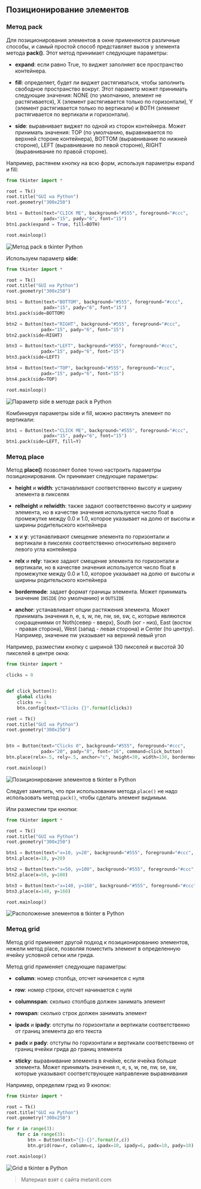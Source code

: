## Позиционирование элементов

### Метод pack

Для позиционирования элементов в окне применяются различные способы, и самый простой способ представляет вызов у элемента метода **pack()**. Этот метод принимает следующие параметры:

- **expand**: если равно True, то виджет заполняет все пространство контейнера.

- **fill**: определяет, будет ли виджет растягиваться, чтобы заполнить свободное пространство вокруг. Этот параметр может принимать следующие значения: 
NONE (по умолчанию, элемент не растягивается), X (элемент растягивается только по горизонтали), Y (элемент растягивается только по вертикали) и 
BOTH (элемент растягивается по вертикали и горизонтали).

- **side**: выравнивает виджет по одной из сторон контейнера. Может принимать значения: TOP (по умолчанию, выравнивается по верхней стороне контейнера), 
BOTTOM (выравнивание по нижней стороне), LEFT (выравнивание по левой стороне), RIGHT (выравнивание по правой стороне).

Например, растянем кнопку на всю форм, используя параметры expand и fill:

```py
from tkinter import *

root = Tk()
root.title("GUI на Python")
root.geometry("300x250")

btn1 = Button(text="CLICK ME", background="#555", foreground="#ccc",
              padx="15", pady="6", font="15")
btn1.pack(expand = True, fill=BOTH)

root.mainloop()
```

![Метод pack в tkinter Python](https://metanit.com/python/tutorial/pics/9.23.png)

Используем параметр **side**:

```py
from tkinter import *

root = Tk()
root.title("GUI на Python")
root.geometry("300x250")

btn1 = Button(text="BOTTOM", background="#555", foreground="#ccc",
              padx="15", pady="6", font="15")
btn1.pack(side=BOTTOM)

btn2 = Button(text="RIGHT", background="#555", foreground="#ccc",
             padx="15", pady="6", font="15")
btn2.pack(side=RIGHT)

btn3 = Button(text="LEFT", background="#555", foreground="#ccc",
             padx="15", pady="6", font="15")
btn3.pack(side=LEFT)

btn4 = Button(text="TOP", background="#555", foreground="#ccc",
             padx="15", pady="6", font="15")
btn4.pack(side=TOP)

root.mainloop()
```

![Параметр side в методе pack в Python](https://metanit.com/python/tutorial/pics/9.22.png)

Комбинируя параметры side и fill, можно растянуть элемент по вертикали:

```py
btn1 = Button(text="CLICK ME", background="#555", foreground="#ccc",
              padx="15", pady="6", font="15")
btn1.pack(side=LEFT, fill=Y)
```

### Метод place

Метод **place()** позволяет более точно настроить параметры позиционирования. Он принимает следующие параметры:

- **height** и **width**: устанавливают соответственно высоту и ширину элемента в пикселях

- **relheight** и **relwidth**: также задают соответственно высоту и ширину элемента, но в качестве значения 
используется число float в промежутке между 0.0 и 1.0, которое указывает на долю от высоты и ширины родительского контейнера

- **x** и **y**: устанавливают смещение элемента по горизонтали и вертикали в пикселях соответственно относительно верхнего левого угла контейнера

- **relx** и **rely**: также задают смещение элемента по горизонтали и вертикали, но в качестве 
значения используется число float в промежутке между 0.0 и 1.0, которое указывает на долю от высоты и ширины родительского контейнера

- **bordermode**: задает формат границы элемента. Может принимать значение `INSIDE` (по умолчанию) и `OUTSIDE`

- **anchor**: устанавливает опции растяжения элемента. Может принимать значения n, e, s, w, ne, nw, se, sw, c, которые являются сокращениями от Noth(север - вверх), 
South (юг - низ), East (восток - правая сторона), West (запад - левая сторона) и Center (по центру). Например, значение nw указывает на верхний левый угол

Например, разместим кнопку с шириной 130 пикселей и высотой 30 пикселей в центре окна:

```py
from tkinter import *

clicks = 0


def click_button():
    global clicks
    clicks += 1
    btn.config(text="Clicks {}".format(clicks))

root = Tk()
root.title("GUI на Python")
root.geometry("300x250")


btn = Button(text="Clicks 0", background="#555", foreground="#ccc",
             padx="20", pady="8", font="16", command=click_button)
btn.place(relx=.5, rely=.5, anchor="c", height=30, width=130, bordermode=OUTSIDE)

root.mainloop()
```

![Позиционирование элементов в tkinter в Python](https://metanit.com/python/tutorial/pics/9.6.png)

Следует заметить, что при использовании метода `place()` не надо использовать метод `pack()`, чтобы сделать элемент видимым.

Или разместим три кнопки:

```py
from tkinter import *

root = Tk()
root.title("GUI на Python")
root.geometry("300x250")

btn1 = Button(text="x=10, y=20", background="#555", foreground="#ccc", padx="14", pady="7", font="13")
btn1.place(x=10, y=20)

btn2 = Button(text="x=50, y=100", background="#555", foreground="#ccc", padx="14", pady="7", font="13")
btn2.place(x=50, y=100)

btn3 = Button(text="x=140, y=160", background="#555", foreground="#ccc", padx="14", pady="7", font="13")
btn3.place(x=140, y=160)

root.mainloop()
```

![Расположение элементов в tkinter в Python](https://metanit.com/python/tutorial/pics/9.7.png)

### Метод grid

Метод grid применяет другой подход к позиционированию элементов, нежели метод place, позволяя поместить элемент в определенную ячейку условной сетки или грида.

Метод grid применяет следующие параметры:

- **column**: номер столбца, отсчет начинается с нуля

- **row**: номер строки, отсчет начинается с нуля

- **columnspan**: сколько столбцов должен занимать элемент

- **rowspan**: сколько строк должен занимать элемент

- **ipadx** и **ipady**: отступы по горизонтали и вертикали соответственно от границ элемента до его текста

- **padx** и **pady**: отступы по горизонтали и вертикали соответственно от границ ячейки грида до границ элемента

- **sticky**: выравнивание элемента в ячейке, если ячейка больше элемента. Может принимать значения n, e, s, w, ne, nw, se, sw, которые указывают 
соответствующее направление выравнивания

Например, определим грид из 9 кнопок:

```py
from tkinter import *

root = Tk()
root.title("GUI на Python")
root.geometry("300x250")

for r in range(3):
    for c in range(3):
        btn = Button(text="{}-{}".format(r,c))
        btn.grid(row=r, column=c, ipadx=10, ipady=6, padx=10, pady=10)

root.mainloop()
```

![Grid в tkinter в Python](https://metanit.com/python/tutorial/pics/9.8.png)


> Материал взят с сайта metanit.com